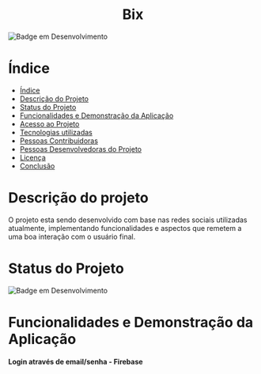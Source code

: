 <h1 align="center"> Bix </h1>

![Badge em Desenvolvimento](http://img.shields.io/static/v1?label=STATUS&message=EM%20DESENVOLVIMENTO&color=GREEN&style=for-the-badge)

# Índice 
* [Índice](#índice)
* [Descrição do Projeto](#descrição-do-projeto)
* [Status do Projeto](#status-do-Projeto)
* [Funcionalidades e Demonstração da Aplicação](#funcionalidades-e-demonstração-da-aplicação)
* [Acesso ao Projeto](#acesso-ao-projeto)
* [Tecnologias utilizadas](#tecnologias-utilizadas)
* [Pessoas Contribuidoras](#pessoas-contribuidoras)
* [Pessoas Desenvolvedoras do Projeto](#pessoas-desenvolvedoras)
* [Licença](#licença)
* [Conclusão](#conclusão)

# Descrição do projeto
O projeto esta sendo desenvolvido com base nas redes sociais utilizadas atualmente, implementando funcionalidades e aspectos 
que remetem a uma boa interação com o usuário final.

# Status do Projeto
![Badge em Desenvolvimento](http://img.shields.io/static/v1?label=STATUS&message=EM%20DESENVOLVIMENTO&color=GREEN&style=for-the-badge)

# Funcionalidades e Demonstração da Aplicação
#### Login através de email/senha - Firebase
